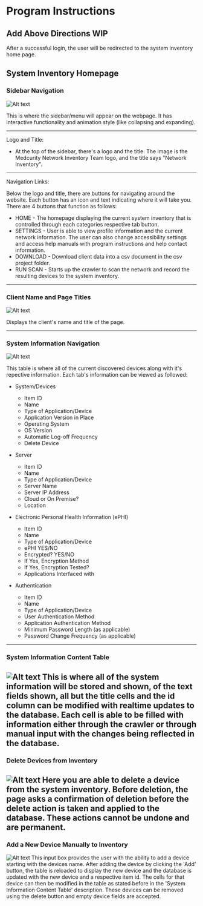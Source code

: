 # Program Instructions

## Add Above Directions WIP
After a successful login, the user will be redirected to the system inventory home page. 



## System Inventory Homepage

### Sidebar Navigation
![Alt text](/UI/resources/sidebar.png)


This is where the sidebar/menu will appear on the webpage.
It has interactive functionality and animation style (like collapsing and expanding).

---
Logo and Title:

* At the top of the sidebar, there's a logo and the title.
The image is the Medcurity Network Inventory Team logo, and the title says "Network Inventory".

---
Navigation Links:

Below the logo and title, there are buttons for navigating around the website.
Each button has an icon and text indicating where it will take you. There are 4 buttons that function as follows:
* HOME - The homepage displaying the current system inventory that is controlled through each categories respective tab button. 
* SETTINGS - User is able to view profile information and the current network information. The user can also change accessibility settings and access help manuals with program instructions and help contact information. 
* DOWNLOAD - Download client data into a csv document in the csv project folder.
* RUN SCAN - Starts up the crawler to scan the network and record the resulting devices to the system inventory.

---
### Client Name and Page Titles 
![Alt text](/UI/resources/titles.png)

Displays the client's name and title of the page. 

---
### System Information Navigation
![Alt text](/UI/resources/tabs-nav.png)

This table is where all of the current discovered devices along with it's repective information. Each tab's information can be viewed as followed:

* System/Devices
    * Item ID
    * Name
    * Type of Application/Device
    * Application Version in Place
    * Operating System
    * OS Version
    * Automatic Log-off Frequency
    * Delete Device

* Server
    * Item ID
    * Name
    * Type of Application/Device
    * Server Name
    * Server IP Address
    * Cloud or On Premise?
    * Location

* Electronic Personal Health Information (ePHI)
    * Item ID
    * Name
    * Type of Application/Device
    * ePHI YES/NO
    * Encrypted? YES/NO
    * If Yes, Encryption Method
    * If Yes, Encryption Tested?
    * Applications Interfaced with

* Authentication
    * Item ID
    * Name
    * Type of Application/Device
    * User Authentication Method
    * Application Authentication Method
    * Minimum Password Length (as applicable)
    * Password Change Frequency (as applicable)

---
### System Information Content Table
![Alt text](/UI/resources/system-content.png)
This is where all of the system information will be stored and shown, of the text fields shown, all but the title cells and the id column can be modified with realtime updates to the database. Each cell is able to be filled with information either through the crawler or through manual input with the changes being reflected in the database. 
---
### Delete Devices from Inventory
![Alt text](/UI/resources/del-btn.png)
Here you are able to delete a device from the system inventory. Before deletion, the page asks a confirmation of deletion before the delete action is taken and applied to the database. These actions cannot be undone and are permanent.
---
### Add a New Device Manually to Inventory
![Alt text](/UI/resources/add-dev.png)
This input box provides the user with the ability to add a device starting with the devices name. After adding the device by clicking the 'Add' button, the table is reloaded to display the new device and the database is updated with the new device and a respective item id. The cells for that device can then be modified in the table as stated before in the 'System Information Content Table' description. These devices can be removed using the delete button and empty device fields are accepted. 

